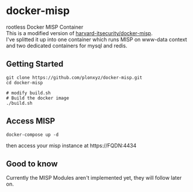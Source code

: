 # docker-misp 
rootless Docker MISP Container 
\
This is a modified version of [harvard-itsecurity/docker-misp](https://github.com/harvard-itsecurity/docker-misp). \
I've splitted it up into one container which runs MISP on www-data context and two dedicated containers for mysql and redis.
## Getting Started

```
git clone https://github.com/plonxyz/docker-misp.git
cd docker-misp

# modify build.sh
# Build the docker image 
./build.sh
```

## Access MISP
```
docker-compose up -d 
```
then access your misp instance at https://FQDN:4434 

## Good to know
Currently the MISP Modules aren't implemented yet, they will follow later on.
